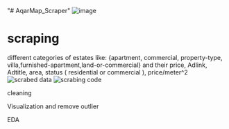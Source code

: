 "# AqarMap_Scraper" 
![image](https://github.com/user-attachments/assets/d79198ff-1877-4b8f-b62f-298c418902d8)

# scraping 
different categories of estates like: {apartment, commercial, property-type, villa,furnished-apartment,land-or-commercial}
and their price, Adlink, Adtitle, area, status ( residential or commercial ), price/meter^2
![scrabed data](https://github.com/user-attachments/assets/ff591c45-7d49-43a8-b23b-5624ea4f3abb)
![scrabing code](https://github.com/user-attachments/assets/b5ef9fab-e804-4d9c-8c5e-b285dbe2fd6c)

 cleaning 

Visualization and remove outlier

EDA
